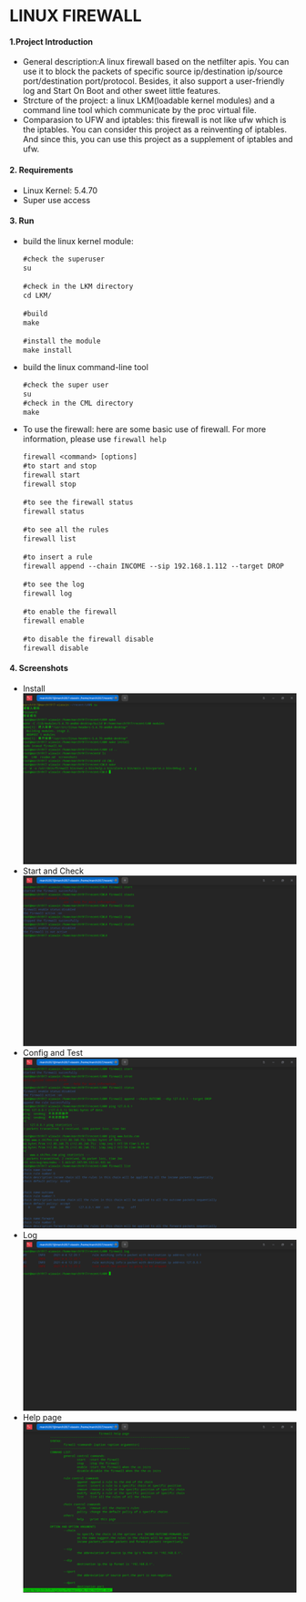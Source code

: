 # LINUX FIREWALL

#### 1.Project Introduction

* General description:A linux firewall based on the netfilter apis. You can use it to block the packets of specific source ip/destination ip/source port/destination port/protocol. Besides, it also support a user-friendly log and Start On Boot and other sweet little features.
* Strcture of the project: a linux LKM(loadable kernel modules) and a command line tool which communicate by the proc virtual file.
* Comparasion to UFW and iptables: this firewall is not like ufw which is the iptables. You can consider this project as a reinventing of iptables. And since this, you can use this project as a supplement of iptables and ufw.

#### 2. Requirements

* Linux Kernel: 5.4.70
* Super use access

#### 3. Run

* build the linux kernel module:

  ```shell
  #check the superuser
  su
  
  #check in the LKM directory
  cd LKM/
  
  #build 
  make 
  
  #install the module
  make install
  ```

* build the linux command-line tool

  ```shell
  #check the super user
  su
  #check in the CML directory
  make
  ```

* To use the firewall: here are some basic use of firewall. For more information, please use `firewall help`

  ```shell
  firewall <command> [options]
  #to start and stop
  firewall start 
  firewall stop
  
  #to see the firewall status
  firewall status
  
  #to see all the rules
  firewall list
  
  #to insert a rule
  firewall append --chain INCOME --sip 192.168.1.112 --target DROP
  
  #to see the log
  firewall log
  
  #to enable the firewall
  firewall enable
  
  #to disable the firewall disable
  firewall disable
  ```

#### 4. Screenshots
* Install
	<img src="./screenshots/install.png">
* Start and Check
	<img src="./screenshots/start.png">
* Config and Test
	<img src="./screenshots/use.png">
* Log
	<img src="./screenshots/log.png">
* Help page
	<img src="./screenshots/help.png">
